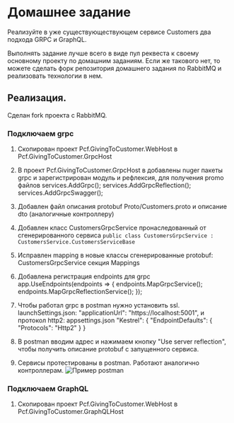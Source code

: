 # Домашнее задание
Реализуйте в уже существующествующем сервисе Customers два подхода GRPC и GraphQL.

Выполнять задание лучше всего в виде пул реквеста к своему основному проекту по домашним заданиям. 
Если же такового нет, то можете сделать форк репозитория домашнего задания по RabbitMQ и реализовать технологии в нем.

## Реализация.

Сделан fork проекта с RabbitMQ.

### Подключаем grpc

1) Скопирован проект Pcf.GivingToCustomer.WebHost в Pcf.GivingToCustomer.GrpcHost

2) В проект Pcf.GivingToCustomer.GrpcHost в добавлены nuger пакеты grpc и зарегистрирован
модуль и рефлексия, для получения promo файлов
            services.AddGrpc();
            services.AddGrpcReflection();
            services.AddGrpcSwagger();
3) Добавлен файл описания protobuf Proto/Customers.proto и описание dto (аналогичные контроллеру)
4) Добавлен класс CustomersGrpcService пронаследованный от сгенерированного сервиса 
``` public class CustomersGrpcService : CustomersService.CustomersServiceBase  ```
5) Исправлен mapping в новые классы сгенерированные protobuf: CustomersGrpcService секция Mappings
6) Добавлена регистрация endpoints для grpc
            app.UseEndpoints(endpoints =>
            {
                endpoints.MapGrpcService<CustomersGrpcService>();
                endpoints.MapGrpcReflectionService();
            });
7) Чтобы работал grpc в postman нужно установить ssl.
launchSettings.json:
      "applicationUrl": "https://localhost:5001",
и протокол http2:
appsettings.json
	"Kestrel": {
	    "EndpointDefaults": {
	      "Protocols": "Http2"
	    }
	  }
8) В postman вводим адрес и нажимаем кнопку "Use server reflection", чтобы получить описание protobuf
с запущенного сервиса.
9) Сервисы протестированы в postman. Работают аналогично контроллерам.
![Пример postman](./grpcCustomersService.png)

### Подключаем GraphQL

1) Скопирован проект Pcf.GivingToCustomer.WebHost в Pcf.GivingToCustomer.GraphQLHost

